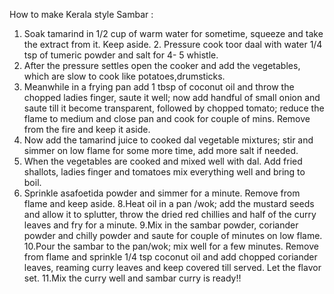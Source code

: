 
How to make Kerala style Sambar :

1. Soak tamarind in 1/2 cup of warm water for sometime, squeeze and take the extract from it. Keep aside. 2. Pressure cook toor daal with water 1/4 tsp of tumeric powder and salt for 4- 5 whistle.
3. After the pressure settles open the cooker and add the vegetables, which are slow to cook like potatoes,drumsticks.
4. Meanwhile in a frying pan add 1 tbsp of coconut oil and throw the chopped ladies finger, saute it well; now add handful of small onion and saute till it become transparent, followed by chopped tomato; reduce the flame to medium and close pan and cook for couple of mins. Remove from the fire and keep it aside.
5. Now add the tamarind juice to cooked dal vegetable mixtures; stir and simmer on low flame for some more time, add more salt if needed.
6. When the vegetables are cooked and mixed well with dal. Add fried shallots, ladies finger and tomatoes mix everything well and bring to boil.
7. Sprinkle asafoetida powder and simmer for a minute. Remove from flame and keep aside.
8.Heat oil in a pan /wok; add the mustard seeds and allow it to splutter, throw the dried red chillies and half of the curry leaves and fry for a minute.
9.Mix in the sambar powder, coriander powder and chilly powder and saute for couple of minutes on low flame.
10.Pour the sambar to the pan/wok; mix well for a few minutes. Remove from flame and sprinkle 1/4 tsp coconut oil and add chopped coriander leaves, reaming curry leaves and keep covered till served. Let the flavor set.
11.Mix the curry well and sambar curry is ready!!

